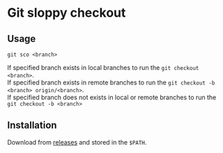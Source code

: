 Git sloppy checkout
===================

Usage
-----

```
git sco <branch>
```

If specified branch exists in local branches to run the `git checkout <branch>`.  
If specified branch exists in remote branches to run the `git checkout -b <branch> origin/<branch>`.  
If specified branch does not exists in local or remote branches to run the `git checkout -b <branch>`

Installation
------------

Download from [releases](https://github.com/i2bskn/git-sco/releases) and stored in the `$PATH`.